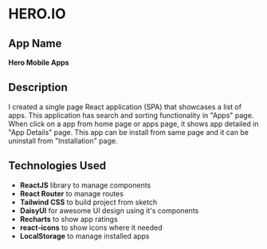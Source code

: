 # HERO.IO

## App Name

**Hero Mobile Apps**

## Description

I created a single page React application (SPA) that showcases a list of apps. This application has search and sorting functionality in "Apps" page. When click on a app from home page or apps page, it shows app detailed in "App Details" page. This app can be install from same page and it can be uninstall from "Installation" page.

## Technologies Used

* **ReactJS** library to manage components
* **React Router** to manage routes
* **Tailwind CSS** to build project from sketch
* **DaisyUI** for awesome UI design using it's components
* **Recharts** to show app ratings
* **react‑icons** to show icons where it needed
* **LocalStorage** to manage installed apps